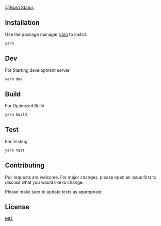 
[![Build Status](https://travis-ci.org/joemccann/dillinger.svg?branch=master)](https://travis-ci.org/joemccann/dillinger)

## Installation

Use the package manager [yarn](https://yarnpkg.com/) to install.

```bash
yarn
```

## Dev

For Starting development server

```bash
yarn dev
```

## Build

For Optimized Build 

```bash
yarn build
```

## Test

For Testing

```bash
yarn test
```



## Contributing
Pull requests are welcome. For major changes, please open an issue first to discuss what you would like to change.

Please make sure to update tests as appropriate.

## License
[MIT](https://choosealicense.com/licenses/mit/)
